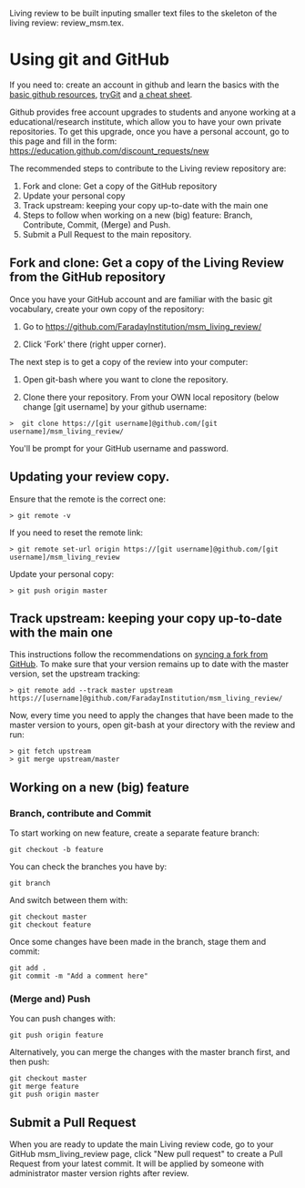 Living review to be built inputing smaller text files to the skeleton of the living review: review_msm.tex.

# Using git and GitHub

If you need to: create an account in github and learn the basics with the [basic github resources](https://help.github.com/articles/git-and-github-learning-resources/), [tryGit](https://try.github.io/levels/1/challenges/1) and [a cheat sheet](https://zeroturnaround.com/rebellabs/git-commands-and-best-practices-cheat-sheet/).

Github provides free account upgrades to students and anyone working at a educational/research institute, which allow you to have your own private repositories. To get this upgrade, once you have a personal account, go to this page and fill in the form: https://education.github.com/discount_requests/new

The recommended steps to contribute to the Living review repository are:

1. Fork and clone: Get a copy of the GitHub repository 
1. Update your personal copy
1. Track upstream: keeping your copy up-to-date with the main one
1. Steps to follow when working on a new (big) feature: Branch, Contribute, Commit, (Merge) and Push.
1. Submit a Pull Request to the main repository.

## Fork and clone: Get a copy of the Living Review from the GitHub repository 

Once you have your GitHub account and are familiar with the basic git vocabulary, create your own copy of the repository:

1. Go to https://github.com/FaradayInstitution/msm_living_review/

2. Click 'Fork' there (right upper corner).
 
The next step is to get a copy of the review into your computer:

1. Open git-bash where you want to clone the repository.

2. Clone there your repository. From your OWN local repository (below change [git username] by your github username:

```   
>  git clone https://[git username]@github.com/[git username]/msm_living_review/
```

You'll be prompt for your GitHub username and password.

## Updating your review copy.

Ensure that the remote is the correct one: 
```
> git remote -v
```

If you need to reset the remote link:
```
> git remote set-url origin https://[git username]@github.com/[git username]/msm_living_review
```
   
Update your personal copy:

```
> git push origin master
```

## Track upstream: keeping your copy up-to-date with the main one

This instructions follow the recommendations on [syncing a fork from GitHub](ttps://help.github.com/articles/syncing-a-fork/). To make sure that your version remains up to date with
the master version, set the upstream tracking:

```
> git remote add --track master upstream https://[username]@github.com/FaradayInstitution/msm_living_review/
```

Now, every time you need to apply the changes that have been made to the master version to yours, open git-bash at your directory with the review and run:

```
> git fetch upstream
> git merge upstream/master
```

## Working on a new (big) feature

### Branch, contribute and Commit

To start working on new feature, create a separate feature branch:

    git checkout -b feature

You can check the branches you have by:

    git branch

And switch between them with:

    git checkout master
    git checkout feature

Once some changes have been made in the branch, stage them
and commit:

    git add .
    git commit -m "Add a comment here"

### (Merge and) Push

You can push changes with:

    git push origin feature

Alternatively, you can merge the changes with the master
branch first, and then push:

    git checkout master
    git merge feature
    git push origin master

## Submit a Pull Request

When you are ready to update the main Living review code, go to your GitHub msm_living_review page, click "New pull request" to create a Pull Request from your
latest commit. It will be applied by someone with
administrator master version  rights after review.
